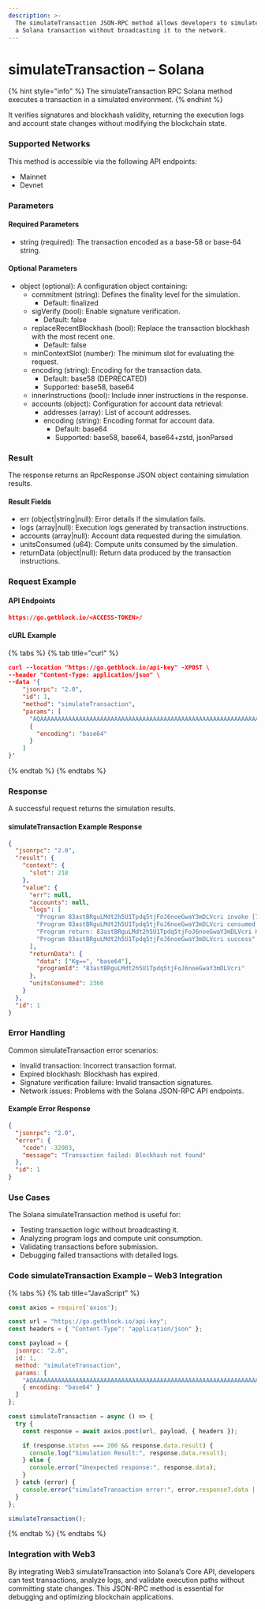 ```yaml
---
description: >-
  The simulateTransaction JSON-RPC method allows developers to simulate sending
  a Solana transaction without broadcasting it to the network.
---
```


# simulateTransaction – Solana

{% hint style="info" %}
The simulateTransaction RPC Solana method executes a transaction in a simulated environment.&#x20;
{% endhint %}

It verifies signatures and blockhash validity, returning the execution logs and account state changes without modifying the blockchain state.

### Supported Networks

This method is accessible via the following API endpoints:

* Mainnet
* Devnet

### Parameters

#### Required Parameters

* string (required): The transaction encoded as a base-58 or base-64 string.

#### Optional Parameters

* object (optional): A configuration object containing:
  * commitment (string): Defines the finality level for the simulation.
    * Default: finalized
  * sigVerify (bool): Enable signature verification.
    * Default: false
  * replaceRecentBlockhash (bool): Replace the transaction blockhash with the most recent one.
    * Default: false
  * minContextSlot (number): The minimum slot for evaluating the request.
  * encoding (string): Encoding for the transaction data.
    * Default: base58 (DEPRECATED)
    * Supported: base58, base64
  * innerInstructions (bool): Include inner instructions in the response.
  * accounts (object): Configuration for account data retrieval:
    * addresses (array): List of account addresses.
    * encoding (string): Encoding format for account data.
      * Default: base64
      * Supported: base58, base64, base64+zstd, jsonParsed

### Result

The response returns an RpcResponse JSON object containing simulation results.

#### Result Fields

* err (object|string|null): Error details if the simulation fails.
* logs (array|null): Execution logs generated by transaction instructions.
* accounts (array|null): Account data requested during the simulation.
* unitsConsumed (u64): Compute units consumed by the simulation.
* returnData (object|null): Return data produced by the transaction instructions.

### Request Example

#### API Endpoints

```json
https://go.getblock.io/<ACCESS-TOKEN>/
```

#### cURL Example

{% tabs %}
{% tab title="curl" %}
```json
curl --location "https://go.getblock.io/api-key" -XPOST \
--header "Content-Type: application/json" \
--data '{
    "jsonrpc": "2.0",
    "id": 1,
    "method": "simulateTransaction",
    "params": [
      "AQAAAAAAAAAAAAAAAAAAAAAAAAAAAAAAAAAAAAAAAAAAAAAAAAAAAAAAAAAAAAAAAAAAAAAAAAAAAAAAAAAAAAABAAEDArczbMia1tLmq7zz4DinMNN0pJ1JtLdqIJPUw3YrGCzYAMHBsgN27lcgB6H2WQvFgyZuJYHa46puOQo9yQ8CVQbd9uHXZaGT2cvhRs7reawctIXtX1s3kTqM9YV+/wCp20C7Wj2aiuk5TReAXo+VTVg8QTHjs0UjNMMKCvpzZ+ABAgEBARU=",
      {
        "encoding": "base64"
      }
    ]
}'
```
{% endtab %}
{% endtabs %}

### Response

A successful request returns the simulation results.

#### simulateTransaction Example Response

```json
{
  "jsonrpc": "2.0",
  "result": {
    "context": {
      "slot": 218
    },
    "value": {
      "err": null,
      "accounts": null,
      "logs": [
        "Program 83astBRguLMdt2h5U1Tpdq5tjFoJ6noeGwaY3mDLVcri invoke [1]",
        "Program 83astBRguLMdt2h5U1Tpdq5tjFoJ6noeGwaY3mDLVcri consumed 2366 of 1400000 compute units",
        "Program return: 83astBRguLMdt2h5U1Tpdq5tjFoJ6noeGwaY3mDLVcri KgAAAAAAAAA=",
        "Program 83astBRguLMdt2h5U1Tpdq5tjFoJ6noeGwaY3mDLVcri success"
      ],
      "returnData": {
        "data": ["Kg==", "base64"],
        "programId": "83astBRguLMdt2h5U1Tpdq5tjFoJ6noeGwaY3mDLVcri"
      },
      "unitsConsumed": 2366
    }
  },
  "id": 1
}
```

### Error Handling

Common simulateTransaction error scenarios:

* Invalid transaction: Incorrect transaction format.
* Expired blockhash: Blockhash has expired.
* Signature verification failure: Invalid transaction signatures.
* Network issues: Problems with the Solana JSON-RPC API endpoints.

#### Example Error Response

```json
{
  "jsonrpc": "2.0",
  "error": {
    "code": -32003,
    "message": "Transaction failed: Blockhash not found"
  },
  "id": 1
}
```

### Use Cases

The Solana simulateTransaction method is useful for:

* Testing transaction logic without broadcasting it.
* Analyzing program logs and compute unit consumption.
* Validating transactions before submission.
* Debugging failed transactions with detailed logs.

### Code simulateTransaction Example – Web3 Integration

{% tabs %}
{% tab title="JavaScript" %}
```javascript
const axios = require('axios');

const url = "https://go.getblock.io/api-key";
const headers = { "Content-Type": "application/json" };

const payload = {
  jsonrpc: "2.0",
  id: 1,
  method: "simulateTransaction",
  params: [
    "AQAAAAAAAAAAAAAAAAAAAAAAAAAAAAAAAAAAAAAAAAAAAAAAAAAAAAAAAAAAAAAAAAAAAAAAAAAAAAAAAAAAAAABAAEDArczbMia1tLmq7zz4DinMNN0pJ1JtLdqIJPUw3YrGCzYAMHBsgN27lcgB6H2WQvFgyZuJYHa46puOQo9yQ8CVQbd9uHXZaGT2cvhRs7reawctIXtX1s3kTqM9YV+/wCp20C7Wj2aiuk5TReAXo+VTVg8QTHjs0UjNMMKCvpzZ+ABAgEBARU=",
    { encoding: "base64" }
  ]
};

const simulateTransaction = async () => {
  try {
    const response = await axios.post(url, payload, { headers });

    if (response.status === 200 && response.data.result) {
      console.log("Simulation Result:", response.data.result);
    } else {
      console.error("Unexpected response:", response.data);
    }
  } catch (error) {
    console.error("simulateTransaction error:", error.response?.data || error.message);
  }
};

simulateTransaction();

```
{% endtab %}
{% endtabs %}

### Integration with Web3

By integrating Web3 simulateTransaction into Solana’s Core API, developers can test transactions, analyze logs, and validate execution paths without committing state changes. This JSON-RPC method is essential for debugging and optimizing blockchain applications.
